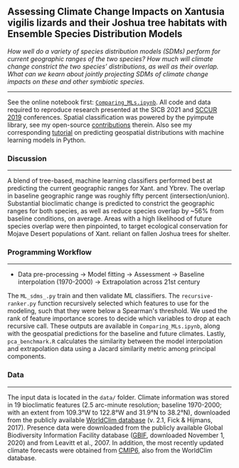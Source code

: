 ## Assessing Climate Change Impacts on Xantusia vigilis lizards and their Joshua tree habitats with Ensemble Species Distribution Models

*How well do a variety of species distribution models (SDMs) perform for current geographic ranges of the two species? How much will climate change constrict the two species’ distributions, as well as their overlap. What can we kearn about jointly projecting SDMs of climate change impacts on these and other symbiotic species.*

---

See the online notebook first: [`Comparing_MLs.ipynb`](https://nbviewer.jupyter.org/github/daniel-furman/ensemble-climate-projections/blob/main/Comparing_MLs.ipynb). All code and data required to reproduce research presented at the SICB 2021 and [SCCUR 2019](https://drive.google.com/file/d/114wmqQgjkc5DHLQmVI19AvlTw4K_daYQ/view?usp=sharing) conferences. Spatial classification was powered by the pyimpute library, see my open-source [contributions](https://github.com/perrygeo/pyimpute/pull/21) therein. Also see my corresponding <a target="_blank" rel="noopener noreferrer" href="https://daniel-furman.github.io/py-sdms-tutorial/"> tutorial</a> on predicting geospatial distributions with machine learning models in Python.

### Discussion 
---

A blend of tree-based, machine learning classifiers performed best at predicting the current geographic ranges for Xant. and Ybrev. The overlap in baseline geographic range was roughly fifty percent (intersection/union). Substantial bioclimatic change is predicted to constrict the geographic ranges for both species, as well as reduce species overlap by ~56% from baseline conditions, on average. Areas with a high likelihood of future species overlap were then pinpointed, to target ecological conservation for Mojave Desert populations of Xant. reliant on fallen Joshua trees for shelter.



### Programming Workflow

---

* Data pre-processing -> Model fitting -> Assessment -> Baseline interpolation (1970-2000) -> Extrapolation across 21st century

The `ML_sdms_.py` train and then validate ML classifiers. The `recursive-ranker.py` function recursively selected which features to use for the modeling, such that they were below a Spearman's threshold. We used the rank of feature importance scores to decide which variables to drop at each recursive call. These outputs are available in `Comparing_MLs.ipynb`, along with the geospatial predictions for the baseline and future climates. Lastly, `pca_benchmark.R` calculates the similarity between the model interpolation and extrapolation data using a Jacard similarity metric among principal components. 


### Data

---

The input data is located in the `data/` folder. Climate information was stored in 19 bioclimatic features (2.5 arc-minute resolution; baseline 1970-2000; with an extent from 109.3°W to 122.8°W and 31.9°N to 38.2°N), downloaded from the publicly available [WorldClim database](https://www.worldclim.org) (v. 2.1, Fick & Hijmans, 2017). Presence data were downloaded from the publicly available Global Biodiversity Information Facility database ([GBIF](https://www.gbif.org), downloaded November 1, 2020) and from Leavitt et al., 2007. In addition, the most recently updated climate forecasts were obtained from [CMIP6](https://www.worldclim.org/data/cmip6/cmip6_clim2.5m.html), also from the WorldClim database. 

